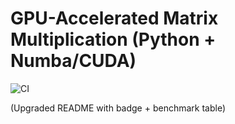 # GPU-Accelerated Matrix Multiplication (Python + Numba/CUDA)

![CI](https://github.com/kellyankrah/gpu-accelerated-matrix-multiplication/actions/workflows/lint-and-import.yml/badge.svg)

(Upgraded README with badge + benchmark table)